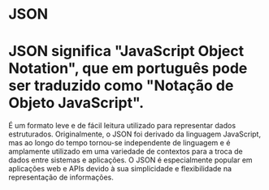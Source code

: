 # JSON

# JSON significa "JavaScript Object Notation", que em português pode ser traduzido como "Notação de Objeto JavaScript". 
É um formato leve e de fácil leitura utilizado para representar dados estruturados. Originalmente, o JSON foi derivado
da linguagem JavaScript, mas ao longo do tempo tornou-se independente de linguagem e é amplamente utilizado em uma variedade
de contextos para a troca de dados entre sistemas e aplicações. O JSON é especialmente popular em aplicações web e APIs
devido à sua simplicidade e flexibilidade na representação de informações.
